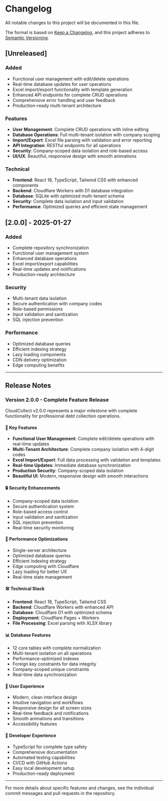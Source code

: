 # Changelog

All notable changes to this project will be documented in this file.

The format is based on [Keep a Changelog](https://keepachangelog.com/en/1.0.0/),
and this project adheres to [Semantic Versioning](https://semver.org/spec/v2.0.0.html).

## [Unreleased]

### Added
- Functional user management with edit/delete operations
- Real-time database updates for user operations
- Excel import/export functionality with template generation
- Enhanced API endpoints for complete CRUD operations
- Comprehensive error handling and user feedback
- Production-ready multi-tenant architecture

### Features
- **User Management**: Complete CRUD operations with inline editing
- **Database Operations**: Full multi-tenant isolation with company scoping
- **Import/Export**: Excel file parsing with validation and error reporting
- **API Integration**: RESTful endpoints for all operations
- **Security**: Company-scoped data isolation and role-based access
- **UI/UX**: Beautiful, responsive design with smooth animations

### Technical
- **Frontend**: React 18, TypeScript, Tailwind CSS with enhanced components
- **Backend**: Cloudflare Workers with D1 database integration
- **Database**: SQLite with optimized multi-tenant schema
- **Security**: Complete data isolation and input validation
- **Performance**: Optimized queries and efficient state management

## [2.0.0] - 2025-01-27

### Added
- Complete repository synchronization
- Functional user management system
- Enhanced database operations
- Excel import/export capabilities
- Real-time updates and notifications
- Production-ready architecture

### Security
- Multi-tenant data isolation
- Secure authentication with company codes
- Role-based permissions
- Input validation and sanitization
- SQL injection prevention

### Performance
- Optimized database queries
- Efficient indexing strategy
- Lazy loading components
- CDN delivery optimization
- Edge computing benefits

---

## Release Notes

### Version 2.0.0 - Complete Feature Release

CloudCollect v2.0.0 represents a major milestone with complete functionality for professional debt collection operations.

#### 🎯 **Key Features**

- **Functional User Management**: Complete edit/delete operations with real-time updates
- **Multi-Tenant Architecture**: Complete company isolation with 4-digit codes
- **Excel Import/Export**: Full data processing with validation and templates
- **Real-time Updates**: Immediate database synchronization
- **Production Security**: Company-scoped data isolation
- **Beautiful UI**: Modern, responsive design with smooth interactions

#### 🔒 **Security Enhancements**

- Company-scoped data isolation
- Secure authentication system
- Role-based access control
- Input validation and sanitization
- SQL injection prevention
- Real-time security monitoring

#### 🚀 **Performance Optimizations**

- Single-server architecture
- Optimized database queries
- Efficient indexing strategy
- Edge computing with Cloudflare
- Lazy loading for better UX
- Real-time state management

#### 🛠 **Technical Stack**

- **Frontend**: React 18, TypeScript, Tailwind CSS
- **Backend**: Cloudflare Workers with enhanced API
- **Database**: Cloudflare D1 with optimized schema
- **Deployment**: Cloudflare Pages + Workers
- **File Processing**: Excel parsing with XLSX library

#### 📊 **Database Features**

- 12 core tables with complete normalization
- Multi-tenant isolation on all operations
- Performance-optimized indexes
- Foreign key constraints for data integrity
- Company-scoped unique constraints
- Real-time data synchronization

#### 🎨 **User Experience**

- Modern, clean interface design
- Intuitive navigation and workflows
- Responsive design for all screen sizes
- Real-time feedback and notifications
- Smooth animations and transitions
- Accessibility features

#### 🔧 **Developer Experience**

- TypeScript for complete type safety
- Comprehensive documentation
- Automated testing capabilities
- CI/CD with GitHub Actions
- Easy local development setup
- Production-ready deployment

---

For more details about specific features and changes, see the individual commit messages and pull requests in the repository.